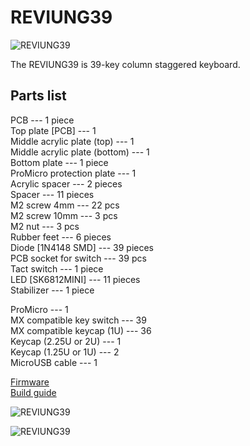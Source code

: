 # REVIUNG39  
![REVIUNG39](https://github.com/gtips/reviung/blob/master/reviung39/image/REVIUNG39-0.jpg)  

The REVIUNG39 is 39-key column staggered keyboard.  

## Parts list  

PCB --- 1 piece  
Top plate [PCB] --- 1  
Middle acrylic plate (top) --- 1  
Middle acrylic plate (bottom) --- 1  
Bottom plate --- 1 piece  
ProMicro protection plate --- 1  
Acrylic spacer --- 2 pieces  
Spacer --- 11 pieces  
M2 screw 4mm --- 22 pcs  
M2 screw 10mm --- 3 pcs  
M2 nut --- 3 pcs  
Rubber feet --- 6 pieces  
Diode [1N4148 SMD] --- 39 pieces  
PCB socket for switch --- 39 pcs  
Tact switch --- 1 piece  
LED [SK6812MINI] --- 11 pieces  
Stabilizer --- 1 piece  

ProMicro --- 1  
MX compatible key switch --- 39  
MX compatible keycap (1U) --- 36  
Keycap (2.25U or 2U) --- 1  
Keycap (1.25U or 1U) --- 2  
MicroUSB cable --- 1  
  
[Firmware](https://github.com/qmk/qmk_firmware/tree/master/keyboards/reviung/reviung39)  
[Build guide](https://reviung.com/build-guide/108/)  
  
![REVIUNG39](https://github.com/gtips/reviung/blob/master/reviung39/image/REVIUNG39-2.jpg)  
  
![REVIUNG39](https://github.com/gtips/reviung/blob/master/reviung39/image/REVIUNG39-3.jpg)  
  
